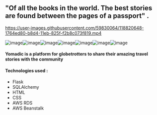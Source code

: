 

## "Of all the books in the world. The best stories are found between the pages of a passport" . 


https://user-images.githubusercontent.com/59830064/118820648-1764ed80-b8d4-11eb-825f-f2b8c073f819.mp4

![image](https://img.shields.io/badge/Flask-000000?style=for-the-badge&logo=flask&logoColor=white)![image](https://img.shields.io/badge/HTML-239120?style=for-the-badge&logo=html5&logoColor=white)![image](https://img.shields.io/badge/CSS3-1572B6?style=for-the-badge&logo=css3&logoColor=white)![image](https://img.shields.io/badge/Bootstrap-563D7C?style=for-the-badge&logo=bootstrap&logoColor=white)![image](https://img.shields.io/badge/SQLite-07405E?style=for-the-badge&logo=sqlite&logoColor=white)![image](https://img.shields.io/badge/Git-F05032?style=for-the-badge&logo=git&logoColor=white)![image](https://img.shields.io/badge/Amazon_AWS-232F3E?style=for-the-badge&logo=amazon-aws&logoColor=white)


#### Yomadic is a platform for globetrotters to share their amazing travel stories with the community 

#### Technologies used : 
- Flask 
- SQLAlchemy 
- HTML 
- CSS 
- AWS RDS 
- AWS Beanstalk 

